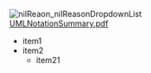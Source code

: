 ![nilReaon_nilReasonDropdownList](https://github.com/user-attachments/assets/7ea67ebf-6aba-4f4b-a13b-fc51b8d56bc4)  
[UMLNotationSummary.pdf](https://github.com/user-attachments/files/17934339/UMLNotationSummary.pdf)
* item1
* item2
  * item21
